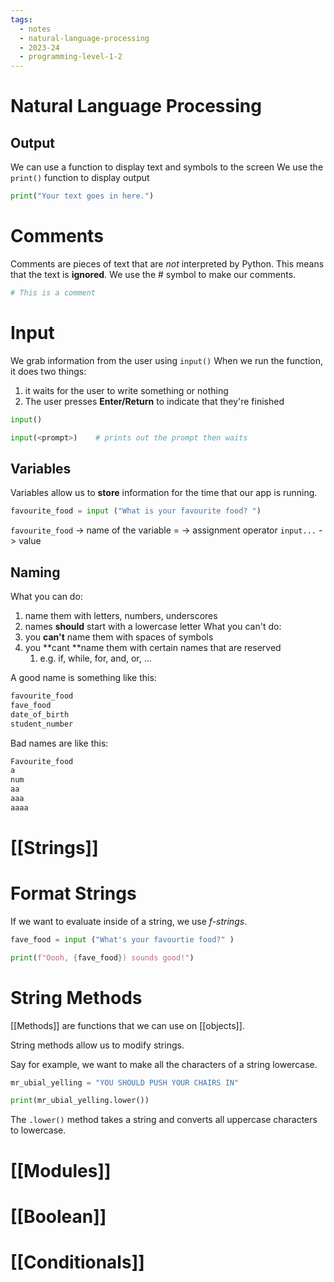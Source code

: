 ```yaml
---
tags:
  - notes
  - natural-language-processing
  - 2023-24
  - programming-level-1-2
---
```


# Natural Language Processing

## Output
We can use a function to display text and symbols to the screen 
We use the `print()` function to display output

```python 
print("Your text goes in here.")
```

# Comments
Comments are pieces of text that are *not* interpreted by Python.
This means that the text is **ignored**. 
We use the # symbol to make our comments.

```python
# This is a comment
```

# Input
We grab information from the user using `input()`
When we run the function, it does two things:
1. it waits for the user to write something or nothing
2. The user presses **Enter/Return** to indicate that they're finished

```python
input()

input(<prompt>)    # prints out the prompt then waits
```

## Variables
Variables allow us to **store** information for the time that our app is running.

```python
favourite_food = input ("What is your favourite food? ")
```

`favourite_food` -> name of the variable
= -> assignment operator
`input...` -> value
## Naming
What you can do:
1. name them with letters, numbers, underscores
2. names **should** start with a lowercase letter
What you can't do:
1. you **can't** name them with spaces of symbols
2. you **cant **name them with certain names that are reserved
	1. e.g. if, while, for, and, or, ...

A good name is something like this:

```python
favourite_food
fave_food
date_of_birth
student_number
```

Bad names are like this:

```python
Favourite_food
a
num 
aa
aaa
aaaa
```
# [[Strings]]

# Format Strings
If we want to evaluate inside of a string, we use *f-strings*.

```python
fave_food = input ("What's your favourtie food?" )

print(f"Oooh, {fave_food}) sounds good!")
```

# String Methods

[[Methods]] are functions that we can use on [[objects]].

String methods allow us to modify strings. 

Say for example, we want to make all the characters of a string lowercase.

```python
mr_ubial_yelling = "YOU SHOULD PUSH YOUR CHAIRS IN"

print(mr_ubial_yelling.lower())
```


The `.lower()` method takes a string and converts all uppercase characters to lowercase.


# [[Modules]]

# [[Boolean]]

# [[Conditionals]]
